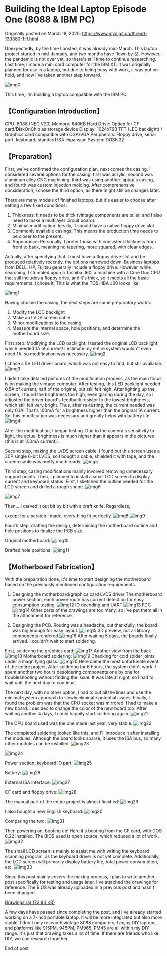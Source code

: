 # Building the Ideal Laptop Episode One (8088 & IBM PC)

Originally posted on March 18, 2020:
https://www.mydigit.cn/thread-133380-1-1.html

Unexpectedly, by the time I posted, it was already mid-March. This laptop project started in mid-January, and two months have flown by 😓. However, the pandemic is not over yet, so there's still time to continue researching. Last time, I made a mini card computer for the IBM XT. It was originally planned for use in a laptop, but due to being busy with work, it was put on hold, and now I've taken another step forward.

![img0](images/20200318_00.jpg)

This time, I'm building a laptop compatible with the IBM PC.

## 【Configuration Introduction】
CPU: 8088 (NEC V20)
Memory: 640KB
Hard Drive: Option for CF card/DiskOnChip as storage device
Display: 1024x768 TFT (LED backlight) / Graphics card compatible with CGA/VGA
Peripherals: Floppy drive, serial port, keyboard, standard ISA expansion
System: DOS6.22

## 【Preparation】

First, we've confirmed the configuration plan, next comes the casing. I considered several options for the casing: first was acrylic, second was aluminum alloy CNC machining, third was using another laptop's casing, and fourth was custom injection molding. After comprehensive consideration, I chose the third option, as there might still be changes later.

There are many models of finished laptops, but it's easier to choose after setting a few fixed conditions:
1. Thickness: It needs to be thick (vintage components are taller, and I also need to make a multilayer circuit board).
2. Minimal modification: Ideally, it should have a native floppy drive slot.
3. Commonly available casings: This means the production time needs to be closer to the present.
4. Appearance: Personally, I prefer those with consistent thickness from front to back, meaning no tapering, more squared, with clear edges.

Actually, after specifying that it must have a floppy drive slot and be produced relatively recently, the options narrowed down. Business laptops from DELL, HP, Fujitsu generally include a floppy drive. However, while searching, I stumbled upon a Toshiba J60, a machine with a Core Duo CPU that still includes a floppy drive, and it's thick, so it meets all the basic requirements. I chose it.
This is what the TOSHIBA J60 looks like:

![img1](images/20200318_01.jpg)

Having chosen the casing, the next steps are some preparatory works:
1. Modify the LCD backlight
2. Make an LVDS screen cable
3. Minor modifications to the casing
4. Measure the internal space, hole positions, and determine the motherboard size.

First step: Modifying the LCD backlight. I tested the original LCD backlight, which needed 1A of current! I estimate my entire system wouldn't even need 1A, so modification was necessary.
![img2](images/20200318_02.jpg)

I chose a 5V LED driver board, which was not easy to find, but still available.
![img3](images/20200318_03.jpg)

I didn't take detailed pictures of the modification process, as the main focus is on making the vintage computer. After testing, this LED backlight needed 0.5A of current, half of the original, but still felt high.
After lighting up the screen, I found the brightness too high, even glaring during the day, so I adjusted the driver board's feedback resistor to the lowest brightness, which still felt very bright.
Thus, after re-testing, the current needed was only 0.1A! That's 100mA for a brightness higher than the original 1A current. So, this modification was necessary and greatly helps with battery life.
![img4](images/20200318_04.jpg)

After the modification, I began testing. Due to the camera's sensitivity to light, the actual brightness is much higher than it appears in the pictures (this is at 100mA current).

Second step, making the LVDS screen cable.
I found out this screen uses a 30P single 6-bit LVDS, so I bought a cable, shielded it with tape, and the screen cable was pretty much ready.
![img5](images/20200318_05.jpg)

Third step, casing modifications mainly involved removing unnecessary support points. Then, I planned to install a small LCD screen to display current and keyboard status. First, I sketched the outline needed for the LCD screen and drilled a rough shape.
![img6](images/20200318_06.jpg)

![img7](images/20200318_07.jpg)

Then... I carved it out bit by bit with a craft knife. Regardless,

 except for a scratch I made, everything fit perfectly.
![img8](images/20200318_08.jpg)
![img9](images/20200318_09.jpg)

Fourth step, drafting the design, determining the motherboard outline and hole positions to finalize the PCB size.

Original motherboard:
![img10](images/20200318_10.jpg)

Drafted hole positions:
![img11](images/20200318_11.jpg)

## 【Motherboard Fabrication】

With the preparation done, it's time to start designing the motherboard based on the previously mentioned configuration requirements.

1. Designing the motherboard/graphics card LVDS driver
The motherboard power section, each power route has current detection for easy consumption testing.
![img12](images/20200318_12.jpg)
IO decoding and UART
![img13](images/20200318_13.png)
FDC
![img14](images/20200318_14.png)
Other parts of the drawings are too many, so I've put them all in the attachment for reference.

2. Designing the PCB. Routing was a headache, but thankfully, the board was big enough for easy layout.
![img15](images/20200318_15.jpg)
3D preview, not all library components rendered
![img16](images/20200318_16.jpg)
After waiting 5 days, the boards finally arrived. I couldn't wait to start soldering.

First, soldering the graphics card:
![img17](images/20200318_17.jpg)
Another view from the back
![img18](images/20200318_18.jpg)
Motherboard soldering:
![img19](images/20200318_19.jpg)
Checking for cold solder joints under a magnifying glass:
![img20](images/20200318_20.jpg)
Here came the most unfortunate event of the entire project. After soldering for 6 hours, the system didn't work. I spent another two hours desoldering components one by one for troubleshooting without finding the issue. It was late at night, so I had to wait until the next day to continue.

The next day, with no other option, I had to cut all the lines and use the minimal system approach to slowly eliminate potential issues. Finally, I found the problem was that the CPU socket was mirrored. I had to make a new board.
I decided to change the color of the new board too. After waiting another 4 days, I could happily start soldering again.
![img21](images/20200318_21.jpg)

The CPU board used was the one made last year, very stable:
![img22](images/20200318_22.jpg)

The completed soldering looked like this, and I'll introduce it after installing the modules. Although the board looks sparse, it uses the ISA bus, so many other modules can be installed.
![img23](images/20200318_23.jpg)

![img24](images/20200318_24.jpg)

Power section, keyboard IO part:
![img25](images/20200318_25.jpg)

Battery:
![img26](images/20200318_26.jpg)

External ISA interface:
![img27](images/20200318_27.jpg)

CF card and floppy drive:
![img28](images/20200318_28.jpg)

The manual part of the entire project is almost finished:
![img29](images/20200318_29.jpg)

I also bought a new English keyboard:
![img30](images/20200318_30.jpg)

Comparing the two:
![img31](images/20200318_31.jpg)

Then powering on, booting up! Here it's booting from the CF card, with DOS 6.22 installed.
The BIOS used is open source, which reduced a lot of work.
![img32](images/20200318_32.jpg)

The small LCD screen is mainly to assist me with writing the keyboard scanning program, as the keyboard driver is not yet complete. Additionally, the LCD screen will primarily display battery life, total power consumption, etc.
![img33](images/20200318_33.jpg)

Since this post mainly covers the making process, I plan to write another post specifically for testing and usage later.
I've attached the drawings for reference. The BIOS was already uploaded in a previous post and hasn't been changed.

[Drawings.rar (72.84 KB)](attachment\20200318_blueprint.rar)

A few days have passed since completing the post, and I've already started working on a 7-inch portable laptop. It will be more integrated but also more stable. I don't only research vintage 8088 computers; I enjoy DIY laptops, and platforms like 915PM, 945PM, PM965, PM45 are all within my DIY range. It's just that drawing takes a lot of time. If there are friends who like DIY, we can research together.

End of post